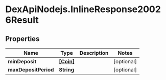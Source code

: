 # DexApiNodejs.InlineResponse20026Result

## Properties

Name | Type | Description | Notes
------------ | ------------- | ------------- | -------------
**minDeposit** | [**[Coin]**](Coin.md) |  | [optional] 
**maxDepositPeriod** | **String** |  | [optional] 


